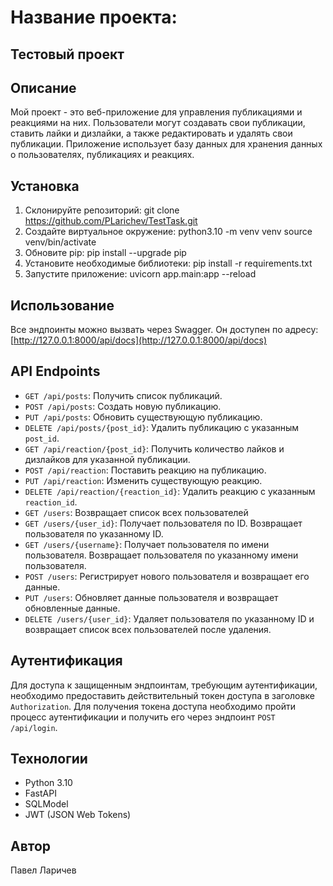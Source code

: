 ﻿# Название проекта:
## Тестовый проект

## Описание
Мой проект - это веб-приложение для управления публикациями и реакциями на них. Пользователи могут создавать свои публикации, ставить лайки и дизлайки, а также редактировать и удалять свои публикации. Приложение использует базу данных для хранения данных о пользователях, публикациях и реакциях.

## Установка
1. Склонируйте репозиторий:
git clone https://github.com/PLarichev/TestTask.git
2. Создайте виртуальное окружение:
python3.10 -m venv venv
source venv/bin/activate
3. Обновите pip:
pip install --upgrade pip
4. Установите необходимые библиотеки:
pip install -r requirements.txt
5. Запустите приложение:
uvicorn app.main:app --reload

## Использование
Все эндпоинты можно вызвать через Swagger. Он доступен по адресу: [http://127.0.0.1:8000/api/docs](http://127.0.0.1:8000/api/docs)

## API Endpoints
- `GET /api/posts`: Получить список публикаций.
- `POST /api/posts`: Создать новую публикацию.
- `PUT /api/posts`: Обновить существующую публикацию.
- `DELETE /api/posts/{post_id}`: Удалить публикацию с указанным `post_id`.
- `GET /api/reaction/{post_id}`: Получить количество лайков и дизлайков для указанной публикации.
- `POST /api/reaction`: Поставить реакцию на публикацию.
- `PUT /api/reaction`: Изменить существующую реакцию.
- `DELETE /api/reaction/{reaction_id}`: Удалить реакцию с указанным `reaction_id`.
- `GET /users`: Возвращает список всех пользователей
- `GET /users/{user_id}`: Получает пользователя по ID. Возвращает пользователя по указанному ID.
- `GET /users/{username}`: Получает пользователя по имени пользователя. Возвращает пользователя по указанному имени пользователя.
- `POST /users`: Регистрирует нового пользователя и возвращает его данные.
- `PUT /users`: Обновляет данные пользователя и возвращает обновленные данные.
- `DELETE /users/{user_id}`: Удаляет пользователя по указанному ID и возвращает список всех пользователей после удаления.

## Аутентификация
Для доступа к защищенным эндпоинтам, требующим аутентификации, необходимо предоставить действительный токен доступа в заголовке `Authorization`. Для получения токена доступа необходимо пройти процесс аутентификации и получить его через эндпоинт `POST /api/login`.

## Технологии
- Python 3.10
- FastAPI
- SQLModel
- JWT (JSON Web Tokens)

## Автор
Павел Ларичев